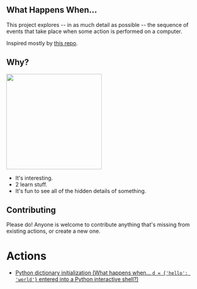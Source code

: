 ## What Happens When...

This project explores -- in as much detail as possible -- the sequence of events that take place when some action is performed on a computer.

Inspired mostly by [this repo](https://github.com/alex/what-happens-when).

## Why?

<img src="http://i.imgur.com/yNlQWRM.jpg" width="250" />

- It's interesting.
- 2 learn stuff.
- It's fun to see all of the hidden details of something.

## Contributing

Please do! Anyone is welcome to contribute anything that's missing from existing actions, or create a new one.

# Actions

- [Python dictionary initialization (What happens when... `d = {'hello': 'world'}` entered into a Python interactive shell?)](https://github.com/denvaar/what-happens-when/blob/master/python_dict_initialization.md)



